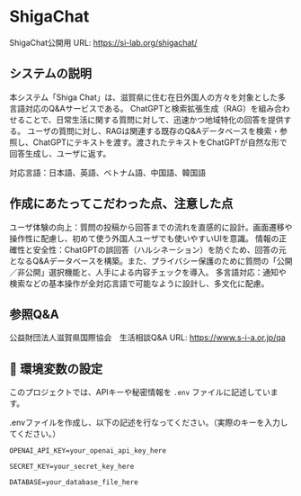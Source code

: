 # ShigaChat
ShigaChat公開用
URL: https://si-lab.org/shigachat/

## システムの説明
本システム「Shiga Chat」は、滋賀県に住む在日外国人の方々を対象とした多言語対応のQ&Aサービスである。
ChatGPTと検索拡張生成（RAG）を組み合わせることで、日常生活に関する質問に対して、迅速かつ地域特化の回答を提供する。
ユーザの質問に対し、RAGは関連する既存のQ&Aデータベースを検索・参照し、ChatGPTにテキストを渡す。渡されたテキストをChatGPTが自然な形で回答生成し、ユーザに返す。

対応言語：日本語、英語、ベトナム語、中国語、韓国語

## 作成にあたってこだわった点、注意した点
ユーザ体験の向上：質問の投稿から回答までの流れを直感的に設計。画面遷移や操作性に配慮し、初めて使う外国人ユーザでも使いやすいUIを意識。
情報の正確性と安全性：ChatGPTの誤回答（ハルシネーション）を防ぐため、回答の元となるQ&Aデータベースを構築。また、プライバシー保護のために質問の「公開／非公開」選択機能と、人手による内容チェックを導入。
多言語対応：通知や検索などの基本操作が全対応言語で可能なように設計し、多文化に配慮。

## 参照Q&A
公益財団法人滋賀県国際協会　生活相談Q&A
URL: https://www.s-i-a.or.jp/qa

## 🌱 環境変数の設定

このプロジェクトでは、APIキーや秘密情報を `.env` ファイルに記述しています。

.envファイルを作成し、以下の記述を行なってください。（実際のキーを入力してください。）

```.env
OPENAI_API_KEY=your_openai_api_key_here

SECRET_KEY=your_secret_key_here

DATABASE=your_database_file_here
```
